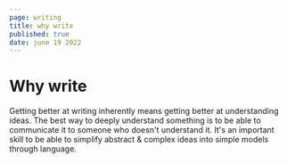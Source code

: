 ```yaml
---
page: writing
title: why write
published: true
date: june 19 2022
---
```


# Why write

Getting better at writing inherently means getting better at understanding ideas. The best way to
deeply understand something is to be able to communicate it to someone who doesn't understand it.
It's an important skill to be able to simplify abstract & complex ideas into simple models through language.